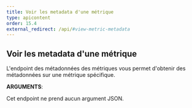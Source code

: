 ```yaml
---
title: Voir les metadata d'une métrique
type: apicontent
order: 15.4
external_redirect: /api/#view-metric-metadata
---
```

## Voir les metadata d'une métrique

L'endpoint des métadonnées des métriques vous permet d'obtenir des métadonnées sur une métrique spécifique.

**ARGUMENTS**:

Cet endpoint ne prend aucun argument JSON.

